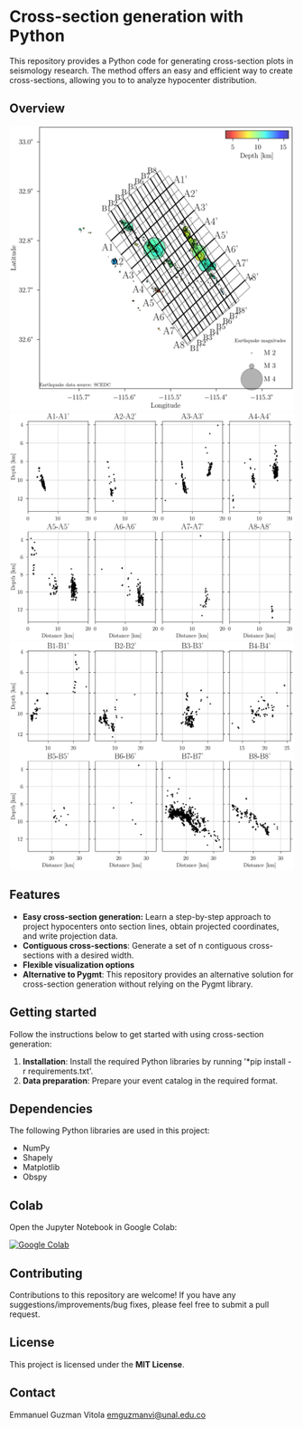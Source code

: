# Cross-section generation with Python

This repository provides a Python code for generating cross-section plots in seismology research. The method offers an easy and efficient way to create cross-sections, allowing you to to analyze hypocenter distribution.

## Overview

![Seismicity example](figs/readme_figs/0.jpg)
![Cross-section example1](figs/readme_figs/0_A.jpg)
![Cross-section example2](figs/readme_figs/0_B.jpg)

## Features

- **Easy cross-section generation:** Learn a step-by-step approach to project hypocenters onto section lines, obtain projected coordinates, and write projection data.
- **Contiguous cross-sections**: Generate a set of n contiguous cross-sections with a desired width.
- **Flexible visualization options**
- **Alternative to Pygmt**: This repository provides an alternative solution for cross-section generation without relying on the Pygmt library.

## Getting started

Follow the instructions below to get started with using cross-section generation:

1. **Installation**: Install the required Python libraries by running '*pip install -r requirements.txt'.
2. **Data preparation**: Prepare your event catalog in the required format.

## Dependencies

The following Python libraries are used in this project:

- NumPy
- Shapely
- Matplotlib
- Obspy

## Colab

Open the Jupyter Notebook in Google Colab:

[![Google Colab](https://colab.research.google.com/assets/colab-badge.svg)](https://colab.research.google.com/github/eguzmanv/Hypocenter-cross-sections/blob/main/hypo_xsects_COLAB.ipynb)

## Contributing

Contributions to this repository are welcome! If you have any suggestions/improvements/bug fixes, please feel free to submit a pull request.

## License

This project is licensed under the **MIT License**.

## Contact

Emmanuel Guzman Vitola
emguzmanvi@unal.edu.co
